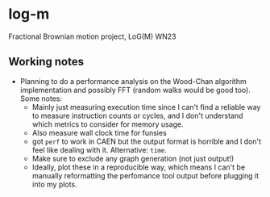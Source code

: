# log-m
Fractional Brownian motion project, LoG(M) WN23

## Working notes
- Planning to do a performance analysis on the Wood-Chan algorithm implementation and possibly FFT (random walks would be good too). Some notes:
  - Mainly just measuring execution time since I can't find a reliable way to measure instruction counts or cycles, and I don't understand which metrics to consider for memory usage.
  - Also measure wall clock time for funsies
  - got `perf` to work in CAEN but the output format is horrible and I don't feel like dealing with it. Alternative: `time`.
  - Make sure to exclude any graph generation (not just output!)
  - Ideally, plot these in a reproducible way, which means I can't be manually reformatting the perfomance tool output before plugging it into my plots.
